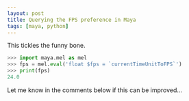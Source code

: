 ```yaml
---
layout: post
title: Querying the FPS preference in Maya
tags: [maya, python]
---
```


This tickles the funny bone.

```python
>>> import maya.mel as mel
>>> fps = mel.eval('float $fps = `currentTimeUnitToFPS`')
>>> print(fps)
24.0
```

<!--more-->

Let me know in the comments below if this can be improved...
